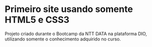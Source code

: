 # Primeiro site usando somente HTML5 e CSS3

Projeto criado durante o Bootcamp da NTT DATA na plataforma DIO, utilizando somente o conhecimento adquirido no curso.
